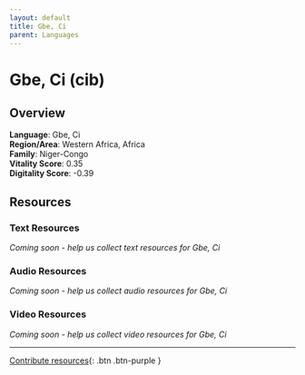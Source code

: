 ```yaml
---
layout: default
title: Gbe, Ci
parent: Languages
---
```


# Gbe, Ci (cib)

## Overview

**Language**: Gbe, Ci  
**Region/Area**: Western Africa, Africa  
**Family**: Niger-Congo  
**Vitality Score**: 0.35  
**Digitality Score**: -0.39  

## Resources

### Text Resources
*Coming soon - help us collect text resources for Gbe, Ci*

### Audio Resources
*Coming soon - help us collect audio resources for Gbe, Ci*

### Video Resources
*Coming soon - help us collect video resources for Gbe, Ci*

---

[Contribute resources](https://fairtrain.github.io/){: .btn .btn-purple }
